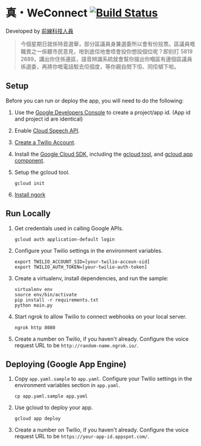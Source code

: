 # 真・WeConnect [![Build Status](https://travis-ci.org/FrontlineTechWorkers/real-connect.svg?branch=master)](https://travis-ci.org/FrontlineTechWorkers/real-connect)

Developed by [前線科技人員](https://www.facebook.com/FrontlineTechWorkersConcernGroup/photos/a.907682852604782.1073741829.907020282671039/1450926928280369/)

> 今個星期日就係特首選舉，部分區議員身兼選委所以會有份投票。區議員嘅職責之一係聽市民意見，咁到底佢地會唔會投你想投個位呢？即刻打 5819 2689，講出你住係邊區，語音辨識系統就會幫你搵出你嗰區有邊個區議員係選委，再將你嘅電話駁去佢個度，等你親自問下佢、同佢傾下啦。

## Setup

Before you can run or deploy the app, you will need to do the following:

1. Use the [Google Developers Console](https://console.developer.google.com) to create a project/app id. (App id and project id are identical)

2. Enable [Cloud Speech API](https://cloud.google.com/speech/docs/getting-started).

3. [Create a Twilio Account](http://ahoy.twilio.com/googlecloudplatform).

4. Install the [Google Cloud SDK](https://cloud.google.com/sdk/), including the [gcloud tool](https://cloud.google.com/sdk/gcloud/), and [gcloud app component](https://cloud.google.com/sdk/gcloud-app).

5. Setup the gcloud tool.

   ```
   gcloud init
   ```

6. [Install ngork](https://www.twilio.com/blog/2015/09/6-awesome-reasons-to-use-ngrok-when-testing-webhooks.html)

## Run Locally

1. Get credentials used in calling Google APIs.

   ```
   gcloud auth application-default login
   ```

2. Configure your Twilio settings in the environment variables.

    ```
    export TWILIO_ACCOUNT_SID=[your-twilio-accoun-sid]
    export TWILIO_AUTH_TOKEN=[your-twilio-auth-token]
    ```

3. Create a virtualenv, install dependencies, and run the sample:

   ```
   virtualenv env
   source env/bin/activate
   pip install -r requirements.txt
   python main.py
   ```

4. Start ngrok to allow Twilio to connect webhooks on your local server.

   ```
   ngrok http 8080
   ```

5. Create a number on Twilio, if you haven't already. Configure the voice request URL to be `http://random-name.ngrok.io/`.

## Deploying (Google App Engine)

1. Copy `app.yaml.sample` to `app.yaml`. Configure your Twilio settings in the environment variables section in `app.yaml`.

   ```
   cp app.yaml.sample app.yaml
   ```

2. Use gcloud to deploy your app.

   ```
   gcloud app deploy
   ```

3. Create a number on Twilio, if you haven't already. Configure the voice request URL to be `https://your-app-id.appspot.com/`.

